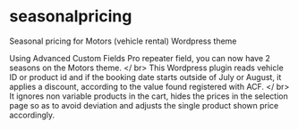 # seasonalpricing
Seasonal pricing for Motors (vehicle rental) Wordpress theme

Using Advanced Custom Fields Pro repeater field, you can now have 2 seasons on the Motors theme. </ br>
This Wordpress plugin reads vehicle ID or product id and if the booking date starts outside of July or August, it applies a discount, according to the value found registered with ACF. </ br>
It ignores non variable products in the cart, hides the prices in the selection page so as to avoid deviation and adjusts the single product shown price accordingly.
